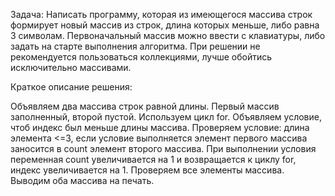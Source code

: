 Задача: Написать программу, которая из имеющегося массива строк формирует новый массив из строк, длина которых меньше, либо равна 3 символам. Первоначальный массив можно ввести с клавиатуры, либо задать на старте выполнения алгоритма. При решении не рекомендуется пользоваться коллекциями, лучше обойтись исключительно массивами.

Краткое описание решения:

Объявляем два массива строк равной длины. Первый массив заполненный, второй пустой.
Используем цикл for.  Объявляем условие, чтоб индекс был меньше длины массива. Проверяем условие: длина элемента <=3, если условие выполняется элемент первого массива заносится в count элемент второго массива. При выполнении условия переменная count увеличивается на 1 и возвращается к циклу for, индекс увеличивается на 1. Проверяем все элементы массива. Выводим оба массива на печать.
